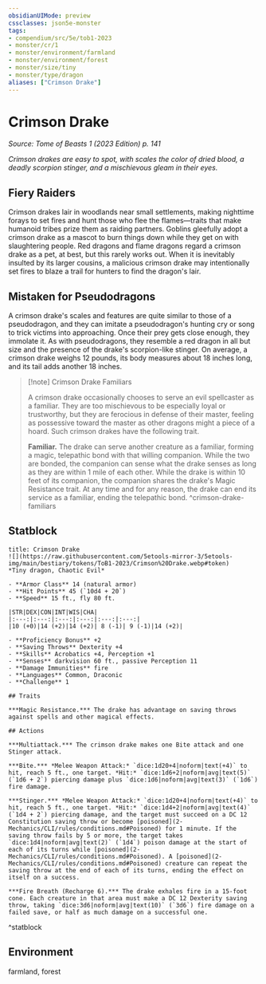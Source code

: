 ```yaml
---
obsidianUIMode: preview
cssclasses: json5e-monster
tags:
- compendium/src/5e/tob1-2023
- monster/cr/1
- monster/environment/farmland
- monster/environment/forest
- monster/size/tiny
- monster/type/dragon
aliases: ["Crimson Drake"]
---
```

# Crimson Drake
*Source: Tome of Beasts 1 (2023 Edition) p. 141*  

*Crimson drakes are easy to spot, with scales the color of dried blood, a deadly scorpion stinger, and a mischievous gleam in their eyes.*

## Fiery Raiders

Crimson drakes lair in woodlands near small settlements, making nighttime forays to set fires and hunt those who flee the flames—traits that make humanoid tribes prize them as raiding partners. Goblins gleefully adopt a crimson drake as a mascot to burn things down while they get on with slaughtering people. Red dragons and flame dragons regard a crimson drake as a pet, at best, but this rarely works out. When it is inevitably insulted by its larger cousins, a malicious crimson drake may intentionally set fires to blaze a trail for hunters to find the dragon's lair.

## Mistaken for Pseudodragons

A crimson drake's scales and features are quite similar to those of a pseudodragon, and they can imitate a pseudodragon's hunting cry or song to trick victims into approaching. Once their prey gets close enough, they immolate it. As with pseudodragons, they resemble a red dragon in all but size and the presence of the drake's scorpion-like stinger. On average, a crimson drake weighs 12 pounds, its body measures about 18 inches long, and its tail adds another 18 inches.

> [!note] Crimson Drake Familiars
> 
> A crimson drake occasionally chooses to serve an evil spellcaster as a familiar. They are too mischievous to be especially loyal or trustworthy, but they are ferocious in defense of their master, feeling as possessive toward the master as other dragons might a piece of a hoard. Such crimson drakes have the following trait.
> 
> **Familiar.** The drake can serve another creature as a familiar, forming a magic, telepathic bond with that willing companion. While the two are bonded, the companion can sense what the drake senses as long as they are within 1 mile of each other. While the drake is within 10 feet of its companion, the companion shares the drake's Magic Resistance trait. At any time and for any reason, the drake can end its service as a familiar, ending the telepathic bond.
^crimson-drake-familiars

## Statblock

```ad-statblock
title: Crimson Drake
![](https://raw.githubusercontent.com/5etools-mirror-3/5etools-img/main/bestiary/tokens/ToB1-2023/Crimson%20Drake.webp#token)
*Tiny dragon, Chaotic Evil*

- **Armor Class** 14 (natural armor)
- **Hit Points** 45 (`10d4 + 20`)
- **Speed** 15 ft., fly 80 ft.

|STR|DEX|CON|INT|WIS|CHA|
|:---:|:---:|:---:|:---:|:---:|:---:|
|10 (+0)|14 (+2)|14 (+2)| 8 (-1)| 9 (-1)|14 (+2)|

- **Proficiency Bonus** +2
- **Saving Throws** Dexterity +4
- **Skills** Acrobatics +4, Perception +1
- **Senses** darkvision 60 ft., passive Perception 11
- **Damage Immunities** fire
- **Languages** Common, Draconic
- **Challenge** 1

## Traits

***Magic Resistance.*** The drake has advantage on saving throws against spells and other magical effects.

## Actions

***Multiattack.*** The crimson drake makes one Bite attack and one Stinger attack.

***Bite.*** *Melee Weapon Attack:* `dice:1d20+4|noform|text(+4)` to hit, reach 5 ft., one target. *Hit:* `dice:1d6+2|noform|avg|text(5)` (`1d6 + 2`) piercing damage plus `dice:1d6|noform|avg|text(3)` (`1d6`) fire damage.

***Stinger.*** *Melee Weapon Attack:* `dice:1d20+4|noform|text(+4)` to hit, reach 5 ft., one target. *Hit:* `dice:1d4+2|noform|avg|text(4)` (`1d4 + 2`) piercing damage, and the target must succeed on a DC 12 Constitution saving throw or become [poisoned](2-Mechanics/CLI/rules/conditions.md#Poisoned) for 1 minute. If the saving throw fails by 5 or more, the target takes `dice:1d4|noform|avg|text(2)` (`1d4`) poison damage at the start of each of its turns while [poisoned](2-Mechanics/CLI/rules/conditions.md#Poisoned). A [poisoned](2-Mechanics/CLI/rules/conditions.md#Poisoned) creature can repeat the saving throw at the end of each of its turns, ending the effect on itself on a success.

***Fire Breath (Recharge 6).*** The drake exhales fire in a 15-foot cone. Each creature in that area must make a DC 12 Dexterity saving throw, taking `dice:3d6|noform|avg|text(10)` (`3d6`) fire damage on a failed save, or half as much damage on a successful one.
```
^statblock

## Environment

farmland, forest